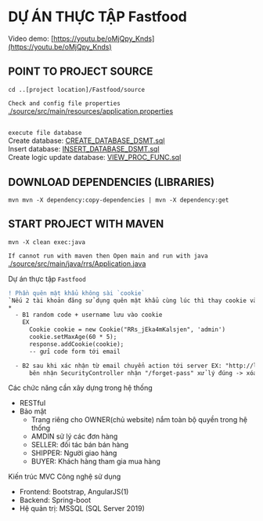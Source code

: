 # DỰ ÁN THỰC TẬP Fastfood
Video demo: [https://youtu.be/oMjQpy_Knds](https://youtu.be/oMjQpy_Knds)

## POINT TO PROJECT SOURCE
```
cd ..[project location]/Fastfood/source
```
`Check and config file properties` [./source/src/main/resources/application.properties](./source/src/main/resources/application.properties)
##
`execute file database` <br/>
Create database: [CREATE_DATABASE_DSMT.sql](./database/CREATE_DATABASE_DSMT.sql)<br/>
Insert database: [INSERT_DATABASE_DSMT.sql](./database/INSERT_DATABASE_DSMT.sql)<br/>
Create logic update database: [VIEW_PROC_FUNC.sql](./database/VIEW_PROC_FUNC.sql)<br/>

## DOWNLOAD DEPENDENCIES (LIBRARIES)
```
mvn mvn -X dependency:copy-dependencies | mvn -X dependency:get
```
## START PROJECT WITH MAVEN
```
mvn -X clean exec:java
```
`If cannot run with maven then Open main and run with java`
[./source/src/main/java/rrs/Application.java](./source/src/main/java/rrs/Application.java)

Dự án thực tập `Fastfood`
```diff
! Phần quên mật khẩu không sài `cookie`
`Nếu 2 tài khoản đăng sử dụng quên mật khẩu cùng lúc thì thay cookie vào biến code`
* 
  - B1 random code + username lưu vào cookie 
    EX 
      Cookie cookie = new Cookie("RRs_jEka4mKalsjen", 'admin')
      cookie.setMaxAge(60 * 5);
      response.addCookie(cookie);
      -- gửi code form tới email

  - B2 sau khi xác nhận từ email chuyển action tới server EX: "http://localhost:8080/forget-pass"
      bên nhận SecurityController nhận "/forget-pass" xử lý đúng -> xóa cookie || sai -> callback
```

Các chức năng cần xây dựng trong hệ thống
  - RESTful
  - Bảo mật
    + Trang riêng cho OWNER(chủ website) nắm toàn bộ quyền trong hệ thống
    + AMDIN sử lý các đơn hàng
    + SELLER: đối tác bán bán hàng
    + SHIPPER: Người giao hàng
    + BUYER: Khách hàng tham gia mua hàng

Kiến trúc MVC
Công nghệ sử dụng
  - Frontend: Bootstrap, AngularJS(1)
  - Backend: Spring-boot
  - Hệ quản trị: MSSQL (SQL Server 2019)
